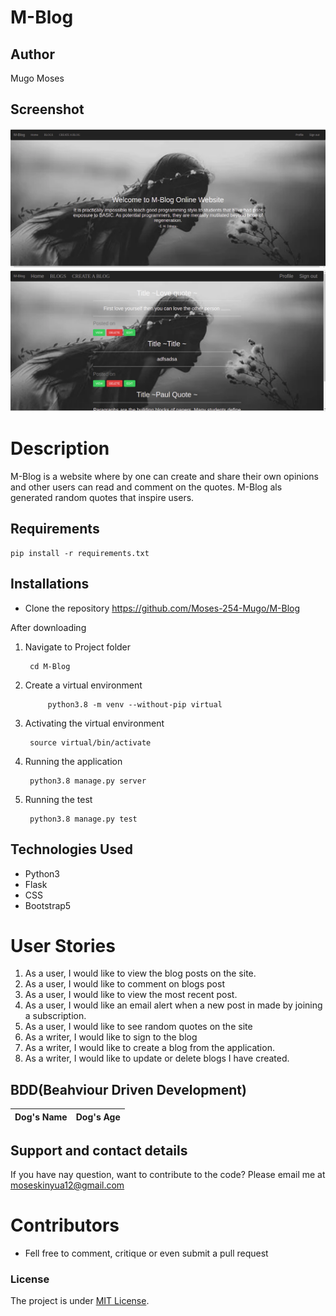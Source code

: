 # M-Blog

## Author
Mugo Moses


## Screenshot
<img src="app/static/images/homepage.png">
<img src="app/static/images/blogs.png">

# Description
M-Blog is a website where by one can create and share their own opinions and other users can read and comment on the quotes. M-Blog als generated random quotes that inspire users.
## Requirements 
    pip install -r requirements.txt

## Installations
* Clone the repository
            https://github.com/Moses-254-Mugo/M-Blog

After downloading 

1. Navigate to Project folder

        cd M-Blog
2. Create a virtual environment

            python3.8 -m venv --without-pip virtual
3. Activating the virtual environment 

        source virtual/bin/activate
4. Running the application 

        python3.8 manage.py server
5. Running the test

        python3.8 manage.py test


## Technologies Used
* Python3
* Flask
* CSS
* Bootstrap5

# User Stories 
1. As a user, I would like to view the blog posts on the site.
2. As a user, I would like to comment on blogs post
3. As a user, I would like to view the most recent post.
4. As a user, I would like an email alert when a new post in made by joining a subscription.
5. As a user, I would like to see random quotes on the site
6. As a writer, I would like to sign to the blog
7. As a writer, I would like to create a blog from the application.
8. As a writer, I would like to update or delete blogs I have created. 


## BDD(Beahviour Driven Development)
|Dog's Name|  Dog's Age|
| :--------:| ---------|

## Support and contact details
If you have nay question, want to contribute to the code? Please email me at moseskinyua12@gmail.com

# Contributors 
* Fell free to comment, critique or even submit a pull request

### License
The project is under [MIT License](LICENSE).
